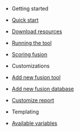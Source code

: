 * Getting started

* [Quick start](README.md)
* [Download resources](download.md)
* [Running the tool](usage.md)
* [Scoring fusion](score.md)

* Customizations

* [Add new fusion tool](add_tool.md)
* [Add new fusion database](add_database.md)
* [Customize report](customize_report.md)

* Templating

* [Available variables](templating.md)